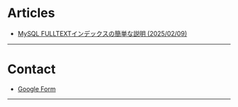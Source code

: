 # Articles

- [MySQL FULLTEXTインデックスの簡単な説明 (2025/02/09)](./contents/ft-index)

<hr>

# Contact

- [Google Form](https://docs.google.com/forms/d/e/1FAIpQLSfijbvsqOBsh8URng07blGPULKu1btt0b1ja09Jtq-T0LjEow/viewform?usp=header)

<hr>

